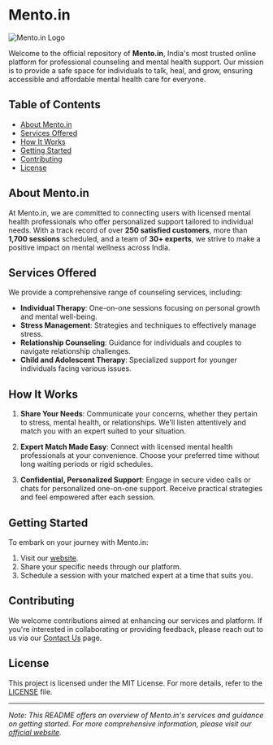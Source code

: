 # Mento.in

![Mento.in Logo]([https://mento.in/logo.png](https://mento.in/wp-content/uploads/2024/11/text.png))

Welcome to the official repository of **Mento.in**, India's most trusted online platform for professional counseling and mental health support. Our mission is to provide a safe space for individuals to talk, heal, and grow, ensuring accessible and affordable mental health care for everyone.

## Table of Contents

- [About Mento.in](#about-mentoin)
- [Services Offered](#services-offered)
- [How It Works](#how-it-works)
- [Getting Started](#getting-started)
- [Contributing](#contributing)
- [License](#license)

## About Mento.in

At Mento.in, we are committed to connecting users with licensed mental health professionals who offer personalized support tailored to individual needs. With a track record of over **250 satisfied customers**, more than **1,700 sessions** scheduled, and a team of **30+ experts**, we strive to make a positive impact on mental wellness across India.

## Services Offered

We provide a comprehensive range of counseling services, including:

- **Individual Therapy**: One-on-one sessions focusing on personal growth and mental well-being.
- **Stress Management**: Strategies and techniques to effectively manage stress.
- **Relationship Counseling**: Guidance for individuals and couples to navigate relationship challenges.
- **Child and Adolescent Therapy**: Specialized support for younger individuals facing various issues.

## How It Works

1. **Share Your Needs**: Communicate your concerns, whether they pertain to stress, mental health, or relationships. We'll listen attentively and match you with an expert suited to your situation.

2. **Expert Match Made Easy**: Connect with licensed mental health professionals at your convenience. Choose your preferred time without long waiting periods or rigid schedules.

3. **Confidential, Personalized Support**: Engage in secure video calls or chats for personalized one-on-one support. Receive practical strategies and feel empowered after each session.

## Getting Started

To embark on your journey with Mento.in:

1. Visit our [website](https://mento.in).
2. Share your specific needs through our platform.
3. Schedule a session with your matched expert at a time that suits you.

## Contributing

We welcome contributions aimed at enhancing our services and platform. If you're interested in collaborating or providing feedback, please reach out to us via our [Contact Us](https://mento.in) page.

## License

This project is licensed under the MIT License. For more details, refer to the [LICENSE](LICENSE) file.

---

*Note: This README offers an overview of Mento.in's services and guidance on getting started. For more comprehensive information, please visit our [official website](https://mento.in).*

